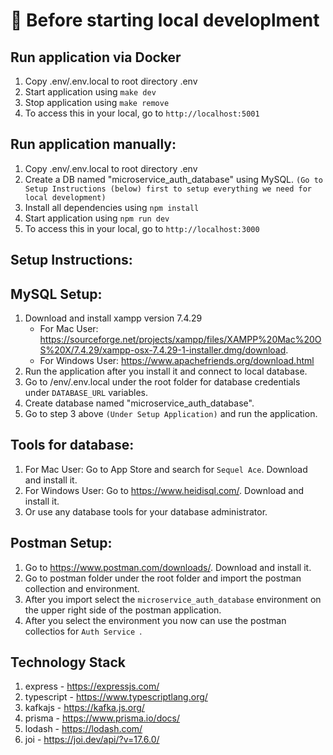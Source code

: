 # 🚀 Before starting local developlment

## Run application via Docker

1. Copy .env/.env.local to root directory .env
4. Start application using `make dev`
4. Stop application using `make remove`
5. To access this in your local, go to `http://localhost:5001`

## Run application manually:

1. Copy .env/.env.local to root directory .env
2. Create a DB named "microservice_auth_database" using MySQL. `(Go to Setup Instructions (below) first to setup everything we need for local development)`
3. Install all dependencies using `npm install`
4. Start application using `npm run dev`
5. To access this in your local, go to `http://localhost:3000`

## Setup Instructions:

## MySQL Setup:

1. Download and install xampp version 7.4.29
   - For Mac User: https://sourceforge.net/projects/xampp/files/XAMPP%20Mac%20OS%20X/7.4.29/xampp-osx-7.4.29-1-installer.dmg/download.
   - For Windows User: https://www.apachefriends.org/download.html
2. Run the application after you install it and connect to local database.
3. Go to /env/.env.local under the root folder for database credentials under `DATABASE_URL` variables.
4. Create database named "microservice_auth_database".
5. Go to step 3 above `(Under Setup Application)` and run the application.

## Tools for database:

1. For Mac User: Go to App Store and search for `Sequel Ace`. Download and install it.
2. For Windows User: Go to https://www.heidisql.com/. Download and install it.
3. Or use any database tools for your database administrator.

## Postman Setup:

1. Go to https://www.postman.com/downloads/. Download and install it.
2. Go to postman folder under the root folder and import the postman collection and environment.
3. After you import select the `microservice_auth_database` environment on the upper right side of the postman application.
4. After you select the environment you now can use the postman collectios for `Auth Service `.

## Technology Stack

1. express - https://expressjs.com/
2. typescript - https://www.typescriptlang.org/
3. kafkajs - https://kafka.js.org/
4. prisma - https://www.prisma.io/docs/
5. lodash - https://lodash.com/
6. joi - https://joi.dev/api/?v=17.6.0/